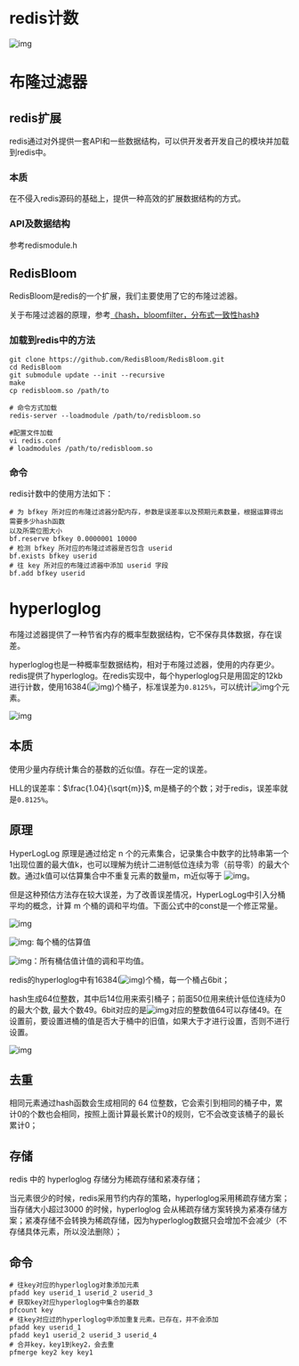 # redis计数

![img](https://cdn.nlark.com/yuque/0/2022/png/756577/1644799023374-9978f663-e55d-4093-9fe2-5dd86898027b.png)

# 布隆过滤器

## redis扩展

redis通过对外提供一套API和一些数据结构，可以供开发者开发自己的模块并加载到redis中。

### 本质

在不侵入redis源码的基础上，提供一种高效的扩展数据结构的方式。

### API及数据结构

参考redismodule.h

## RedisBloom

RedisBloom是redis的一个扩展，我们主要使用了它的布隆过滤器。

关于布隆过滤器的原理，参考[《hash，bloomfilter，分布式一致性hash》](https://blog.csdn.net/congchp/article/details/122882760)

### 加载到redis中的方法

```shell
git clone https://github.com/RedisBloom/RedisBloom.git
cd RedisBloom
git submodule update --init --recursive
make
cp redisbloom.so /path/to

# 命令方式加载
redis-server --loadmodule /path/to/redisbloom.so

#配置文件加载
vi redis.conf
# loadmodules /path/to/redisbloom.so
```

### 命令

redis计数中的使用方法如下：

```shell
# 为 bfkey 所对应的布隆过滤器分配内存，参数是误差率以及预期元素数量，根据运算得出需要多少hash函数
以及所需位图大小
bf.reserve bfkey 0.0000001 10000
# 检测 bfkey 所对应的布隆过滤器是否包含 userid
bf.exists bfkey userid
# 往 key 所对应的布隆过滤器中添加 userid 字段
bf.add bfkey userid
```

# hyperloglog

布隆过滤器提供了一种节省内存的概率型数据结构，它不保存具体数据，存在误差。

hyperloglog也是一种概率型数据结构，相对于布隆过滤器，使用的内存更少。redis提供了hyperloglog。在redis实现中，每个hyperloglog只是用固定的12kb进行计数，使用16384(![img](https://cdn.nlark.com/yuque/__latex/bd2aadec076ac659d03c5fa1c50679e1.svg))个桶子，标准误差为`0.8125%`，可以统计![img](https://cdn.nlark.com/yuque/__latex/5212463e37406b73b693fe832f7bc8c2.svg)个元素。

![img](https://cdn.nlark.com/yuque/0/2022/png/756577/1644757837969-0bb8b54d-ac8b-41d9-98d2-defd001a05a2.png)

## 本质

使用少量内存统计集合的基数的近似值。存在一定的误差。

HLL的误差率：$\frac{1.04}{\sqrt{m}}$, m是桶子的个数；对于redis，误差率就是`0.8125%`。

## 原理

HyperLogLog 原理是通过给定 n 个的元素集合，记录集合中数字的比特串第一个1出现位置的最大值k，也可以理解为统计二进制低位连续为零（前导零）的最大个数。通过k值可以估算集合中不重复元素的数量m，m近似等于 ![img](https://cdn.nlark.com/yuque/__latex/fe401f62231ac24e3399751a415a4eaa.svg)。

但是这种预估方法存在较大误差，为了改善误差情况，HyperLogLog中引入分桶平均的概念，计算 m 个桶的调和平均值。下面公式中的const是一个修正常量。

![img](https://cdn.nlark.com/yuque/__latex/cb99b2b04d14ab037afd98bf9f8cff09.svg)

![img](https://cdn.nlark.com/yuque/__latex/29ee154ebdfef8205456e8f2bc2a3ac0.svg): 每个桶的估算值

![img](https://cdn.nlark.com/yuque/__latex/174a2a7a44ffd5b0da59b01c3ce85a64.svg)：所有桶估值计值的调和平均值。

redis的hyperloglog中有16384(![img](https://cdn.nlark.com/yuque/__latex/bd2aadec076ac659d03c5fa1c50679e1.svg))个桶，每一个桶占6bit；

hash生成64位整数，其中后14位用来索引桶子；前面50位用来统计低位连续为0的最大个数, 最大个数49。6bit对应的是![img](https://cdn.nlark.com/yuque/__latex/71280ad2e4fc24739bbf2e84f1764136.svg)对应的整数值64可以存储49。在设置前，要设置进桶的值是否大于桶中的旧值，如果大于才进行设置，否则不进行设置。

![img](https://cdn.nlark.com/yuque/0/2022/png/756577/1644758047023-0aab891a-0d85-4179-97e0-4e8c2d446549.png)

## 去重

相同元素通过hash函数会生成相同的 64 位整数，它会索引到相同的桶子中，累计0的个数也会相同，按照上面计算最长累计0的规则，它不会改变该桶子的最长累计0；

## 存储

redis 中的 hyperloglog 存储分为稀疏存储和紧凑存储；

当元素很少的时候，redis采用节约内存的策略，hyperloglog采用稀疏存储方案；当存储大小超过3000 的时候，hyperloglog 会从稀疏存储方案转换为紧凑存储方案；紧凑存储不会转换为稀疏存储，因为hyperloglog数据只会增加不会减少（不存储具体元素，所以没法删除）；

## 命令

```shell
# 往key对应的hyperloglog对象添加元素
pfadd key userid_1 userid_2 userid_3
# 获取key对应hyperloglog中集合的基数
pfcount key
# 往key对应过的hyperloglog中添加重复元素。已存在，并不会添加
pfadd key userid_1
pfadd key1 userid_2 userid_3 userid_4
# 合并key，key1到key2，会去重
pfmerge key2 key key1
```
